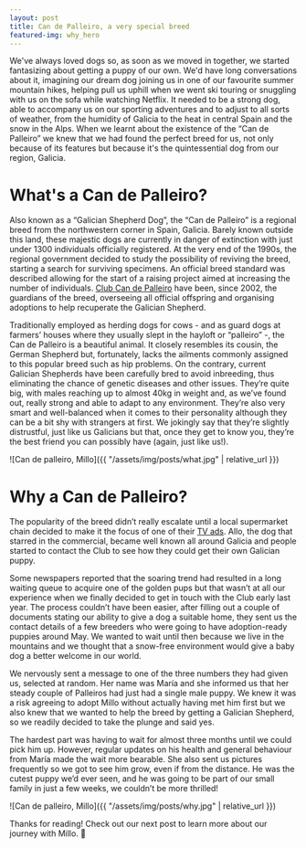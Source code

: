 ```yaml
---
layout: post
title: Can de Palleiro, a very special breed
featured-img: why_hero
---
```


We've always loved dogs so, as soon as we moved in together, we started fantasizing about getting a puppy of our own. We'd have long conversations about it, imagining our dream dog joining us in one of our favourite summer mountain hikes, helping pull us uphill when we went ski touring or snuggling with us on the sofa while watching Netflix. It needed to be a strong dog, able to accompany us on our sporting adventures and to adjust to all sorts of weather, from the humidity of Galicia to the heat in central Spain and the snow in the Alps. When we learnt about the existence of the “Can de Palleiro” we knew that we had found the perfect breed for us, not only because of its features but because it's the quintessential dog from our region, Galicia.

# What's a Can de Palleiro?

Also known as a “Galician Shepherd Dog”, the “Can de Palleiro” is a regional breed from the northwestern corner in Spain, Galicia. Barely known outside this land, these majestic dogs are currently in danger of extinction with just under 1300 individuals officially registered. At the very end of the 1990s, the regional government decided to study the possibility of reviving the breed, starting a search for surviving specimens. An official breed standard was described allowing for the start of a raising project aimed at increasing the number of individuals. [Club Can de Palleiro][club-can-de-palleiro] have been, since 2002, the guardians of the breed, overseeing all official offspring and organising adoptions to help recuperate the Galician Shepherd.

Traditionally employed as herding dogs for cows - and as guard dogs at farmers’ houses where they usually slept in the hayloft or “palleiro” -, the Can de Palleiro is a beautiful animal. It closely resembles its cousin, the German Shepherd but, fortunately, lacks the ailments commonly assigned to this popular breed such as hip problems. On the contrary, current Galician Shepherds have been carefully bred to avoid inbreeding, thus eliminating the chance of genetic diseases and other issues. They’re quite big, with males reaching up to almost 40kg in weight and, as we’ve found out, really strong and able to adapt to any environment. They’re also very smart and well-balanced when it comes to their personality although they can be a bit shy with strangers at first. We jokingly say that they’re slightly distrustful, just like us Galicians but that, once they get to know you, they’re the best friend you can possibly have (again, just like us!).

![Can de palleiro, Millo]({{ "/assets/img/posts/what.jpg" | relative_url }})

# Why a Can de Palleiro?

The popularity of the breed didn’t really escalate until a local supermarket chain decided to make it the focus of one of their [TV ads][presumamos-como-galegos]. Allo, the dog that starred in the commercial, became well known all around Galicia and people started to contact the Club to see how they could get their own Galician puppy.

Some newspapers reported that the soaring trend had resulted in a long waiting queue to acquire one of the golden pups but that wasn’t at all our experience when we finally decided to get in touch with the Club early last year. The process couldn’t have been easier, after filling out a couple of documents stating our ability to give a dog a suitable home, they sent us the contact details of a few breeders who were going to have adoption-ready puppies around May. We wanted to wait until then because we live in the mountains and we thought that a snow-free environment would give a baby dog a better welcome in our world.

We nervously sent a message to one of the three numbers they had given us, selected at random. Her name was María and she informed us that her steady couple of Palleiros had just had a single male puppy. We knew it was a risk agreeing to adopt Millo without actually having met him first but we also knew that we wanted to help the breed by getting a Galician Shepherd, so we readily decided to take the plunge and said yes.

The hardest part was having to wait for almost three months until we could pick him up. However, regular updates on his health and general behaviour from María made the wait more bearable. She also sent us pictures frequently so we got to see him grow, even if from the distance. He was the cutest puppy we’d ever seen, and he was going to be part of our small family in just a few weeks, we couldn’t be more thrilled!

![Can de palleiro, Millo]({{ "/assets/img/posts/why.jpg" | relative_url }})

Thanks for reading! Check out our next post to learn more about our journey with Millo. 🐾

[club-can-de-palleiro]: http://www.clubcandepalleiro.com
[presumamos-como-galegos]: https://www.youtube.com/watch?v=RyL9UsshT2A
